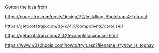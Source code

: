 Gotten the idea from 

https://coursetro.com/posts/design/72/Installing-Bootstrap-4-Tutorial

https://getbootstrap.com/docs/4.0/components/carousel/

https://getbootstrap.com/2.3.2/examples/carousel.html

https://www.w3schools.com/howto/tryit.asp?filename=tryhow_js_topnav
